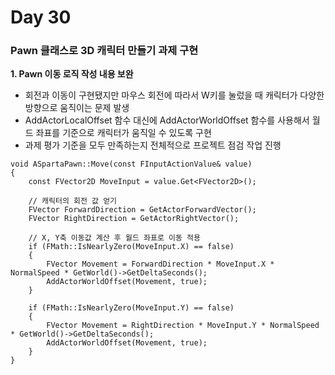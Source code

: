 # Day 30

### Pawn 클래스로 3D 캐릭터 만들기 과제 구현

**1. Pawn 이동 로직 작성 내용 보완**

- 회전과 이동이 구현됐지만 마우스 회전에 따라서 W키를 눌렀을 때 캐릭터가 다양한 방향으로 움직이는 문제 발생
- AddActorLocalOffset 함수 대신에 AddActorWorldOffset 함수를 사용해서 월드 좌표를 기준으로 캐릭터가 움직일 수 있도록 구현
- 과제 평가 기준을 모두 만족하는지 전체적으로 프로젝트 점검 작업 진행

```
void ASpartaPawn::Move(const FInputActionValue& value)
{
	const FVector2D MoveInput = value.Get<FVector2D>();

	// 캐릭터의 회전 값 얻기
	FVector ForwardDirection = GetActorForwardVector();
	FVector RightDirection = GetActorRightVector();

	// X, Y축 이동값 계산 후 월드 좌표로 이동 적용
	if (FMath::IsNearlyZero(MoveInput.X) == false)
	{
		FVector Movement = ForwardDirection * MoveInput.X * NormalSpeed * GetWorld()->GetDeltaSeconds();
		AddActorWorldOffset(Movement, true);
	}

	if (FMath::IsNearlyZero(MoveInput.Y) == false)
	{
		FVector Movement = RightDirection * MoveInput.Y * NormalSpeed * GetWorld()->GetDeltaSeconds();
		AddActorWorldOffset(Movement, true);
	}
}
```


